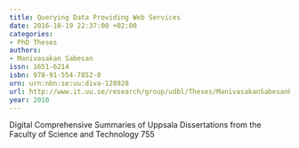 ```yaml
---
title: Querying Data Providing Web Services
date: 2016-10-19 22:37:00 +02:00
categories:
- PhD Theses
authors:
- Manivasakan Sabesan
issn: 1651-6214
isbn: 978-91-554-7852-0
urn: urn:nbn:se:uu:diva-128928
url: http://www.it.uu.se/research/group/udbl/Theses/ManivasakanSabesanPhD.pdf
year: 2010
---
```

Digital Comprehensive Summaries of Uppsala Dissertations from the Faculty of Science and Technology 755
